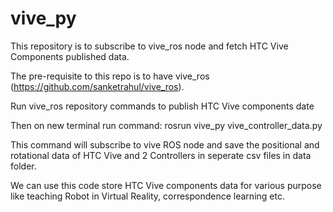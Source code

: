 # vive_py

This repository is to subscribe to vive_ros node and fetch HTC Vive Components published data.

The pre-requisite to this repo is to have vive_ros (https://github.com/sanketrahul/vive_ros).

Run vive_ros repository commands to publish HTC Vive components date

Then on new terminal run command: rosrun vive_py vive_controller_data.py 

This command will subscribe to vive ROS node and save the positional and rotational data of HTC Vive and 2 Controllers in seperate csv files in data folder.

We can use this code store HTC Vive components data for various purpose like teaching Robot in Virtual Reality, correspondence learning etc.
